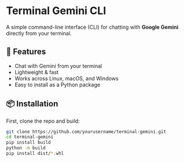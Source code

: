 # Terminal Gemini CLI

A simple command-line interface (CLI) for chatting with **Google Gemini** directly from your terminal.

## 🚀 Features
- Chat with Gemini from your terminal
- Lightweight & fast
- Works across Linux, macOS, and Windows
- Easy to install as a Python package

## 📦 Installation

First, clone the repo and build:

```bash
git clone https://github.com/yourusername/terminal-gemini.git
cd terminal-gemini
pip install build
python -m build
pip install dist/*.whl
